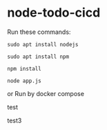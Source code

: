 # node-todo-cicd

Run these commands:


`sudo apt install nodejs`


`sudo apt install npm`


`npm install`

`node app.js`

or Run by docker compose

test


test3

